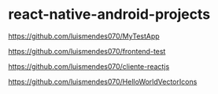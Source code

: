 # react-native-android-projects

https://github.com/luismendes070/MyTestApp

https://github.com/luismendes070/frontend-test

https://github.com/luismendes070/cliente-reactjs

https://github.com/luismendes070/HelloWorldVectorIcons
